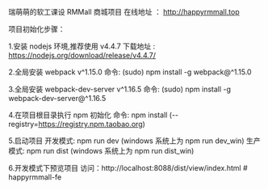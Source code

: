 瑞萌萌的软工课设
RMMall 商城项目
在线地址 ： http://happyrmmall.top

项目初始化步骤：

1.安装 nodejs 环境,推荐使用 v4.4.7
下载地址 : https://nodejs.org/download/release/v4.4.7/

2.全局安装 webpack v^1.15.0
命令: (sudo) npm install -g webpack@^1.15.0

3.全局安装 webpack-dev-server v^1.16.5
命令: (sudo) npm install -g webpack-dev-server@^1.16.5

4.在项目根目录执行 npm 初始化
命令: npm install (--registry=https://registry.npm.taobao.org)

5.启动项目
开发模式: npm run dev (windows 系统上为 npm run dev_win)
生产模式: npm run dist (windows 系统上为 npm run dist_win)

6.开发模式下预览项目
访问：http://localhost:8088/dist/view/index.html
#   h a p p y r m m a l l - f e  
 